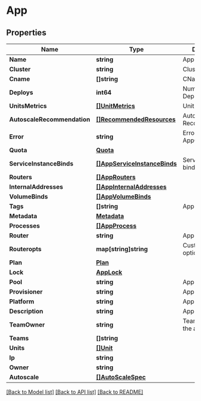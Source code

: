 # App

## Properties
Name | Type | Description | Notes
------------ | ------------- | ------------- | -------------
**Name** | **string** | App name. | 
**Cluster** | **string** | Cluster name | [optional] 
**Cname** | **[]string** | CNames of App | [optional] 
**Deploys** | **int64** | Number of Deploys | [optional] 
**UnitsMetrics** | [**[]UnitMetrics**](UnitMetrics.md) | Unit metrics. | [optional] 
**AutoscaleRecommendation** | [**[]RecommendedResources**](RecommendedResources.md) | Autoscale Recommendations | [optional] 
**Error** | **string** | Errors during AppGet | [optional] 
**Quota** | [**Quota**](Quota.md) |  | [optional] 
**ServiceInstanceBinds** | [**[]AppServiceInstanceBinds**](App_serviceInstanceBinds.md) | Service instance binds on the app | [optional] 
**Routers** | [**[]AppRouters**](App_routers.md) |  | [optional] 
**InternalAddresses** | [**[]AppInternalAddresses**](App_internalAddresses.md) |  | [optional] 
**VolumeBinds** | [**[]AppVolumeBinds**](App_volumeBinds.md) |  | [optional] 
**Tags** | **[]string** | App tags. | [optional] 
**Metadata** | [**Metadata**](Metadata.md) |  | [optional] 
**Processes** | [**[]AppProcess**](AppProcess.md) |  | [optional] 
**Router** | **string** | App router. | [optional] 
**Routeropts** | **map[string]string** | Custom router options. | [optional] 
**Plan** | [**Plan**](Plan.md) |  | [optional] 
**Lock** | [**AppLock**](AppLock.md) |  | [optional] 
**Pool** | **string** | App pool. | [optional] 
**Provisioner** | **string** | App provisioner. | [optional] 
**Platform** | **string** | App platform. | [optional] 
**Description** | **string** | App description. | [optional] 
**TeamOwner** | **string** | Team that owns the app. | [optional] 
**Teams** | **[]string** |  | [optional] 
**Units** | [**[]Unit**](Unit.md) |  | [optional] 
**Ip** | **string** |  | [optional] 
**Owner** | **string** |  | [optional] 
**Autoscale** | [**[]AutoScaleSpec**](AutoScaleSpec.md) |  | [optional] 

[[Back to Model list]](../README.md#documentation-for-models) [[Back to API list]](../README.md#documentation-for-api-endpoints) [[Back to README]](../README.md)


